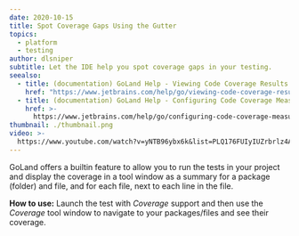 ```yaml
---
date: 2020-10-15
title: Spot Coverage Gaps Using the Gutter
topics:
  - platform
  - testing
author: dlsniper
subtitle: Let the IDE help you spot coverage gaps in your testing.
seealso:
  - title: (documentation) GoLand Help - Viewing Code Coverage Results
    href: "https://www.jetbrains.com/help/go/viewing-code-coverage-results.html"
  - title: (documentation) GoLand Help - Configuring Code Coverage Measurement
    href: >-
      https://www.jetbrains.com/help/go/configuring-code-coverage-measurement.html
thumbnail: ./thumbnail.png
video: >-
  https://www.youtube.com/watch?v=yNTB96ybx6k&list=PLQ176FUIyIUZrbrlz4AY1V8VzBJKZyVlW&index=148
---
```


GoLand offers a builtin feature to allow you to run the tests in your project and display the coverage in a tool window as a summary for a package (folder) and file, and for each file, next to each line in the file.

**How to use:**
Launch the test with _Coverage_ support and then use the _Coverage_ tool window to navigate to your packages/files and see their coverage.
